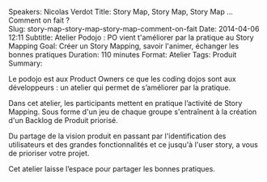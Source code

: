 Speakers: Nicolas Verdot
Title: Story Map, Story Map, Story Map ... Comment on fait ?  
Slug: story-map-story-map-story-map-comment-on-fait
Date: 2014-04-06 12:11
Subtitle: Atelier Podojo : PO vient t'améliorer par la pratique au Story Mapping
Goal: Créer un Story Mapping, savoir l'animer, échanger les bonnes pratiques
Duration: 110 minutes
Format: Atelier
Tags: Produit
Summary: 


Le podojo est aux Product Owners ce que les coding dojos sont aux développeurs : un atelier qui permet de s’améliorer par la pratique.

Dans cet atelier, les participants mettent en pratique l’activité de Story Mapping. Sous forme d'un jeu de chaque groupe s'entraînent à la création d'un Backlog de Produit priorisé.

Du partage de la vision produit en passant par l'identification des utilisateurs et des grandes fonctionnalités et ce jusqu'à l'user story, a vous de prioriser votre projet.

Cet atelier laisse l’espace pour partager les bonnes pratiques.




